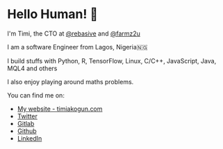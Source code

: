 # Hello Human! 👋 

I'm Timi, the CTO at [@rebasive](https://twitter.com/rebasive) and [@farmz2u](https://twitter.com/farmz2u)

I am a software Engineer from Lagos, Nigeria🇳🇬

I build stuffs with Python, R, TensorFlow, Linux, C/C++, JavaScript, Java, MQL4 and others

I also enjoy playing around maths problems.

You can find me on:
* [My website - timiakogun.com](https://timiakogun.com/)
* [Twitter](https://twitter.com/timiakogun)
* [Gitlab](https://gitlab.com/functionoffunction)
* [Github](https://gitlab.com/functionoffunction)
* [LinkedIn](https://linkedin.com/in/akoguntimi)
